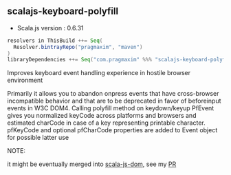 ## scalajs-keyboard-polyfill

* Scala.js version : 0.6.31

```scala
resolvers in ThisBuild ++= Seq(
  Resolver.bintrayRepo("pragmaxim", "maven")
)
libraryDependencies ++= Seq("com.pragmaxim" %%% "scalajs-keyboard-polyfill" % "0.0.5")
```

Improves keyboard event handling experience in hostile browser environment

Primarily it allows you to abandon onpress events that have cross-browser incompatible behavior and
that are to be deprecated in favor of beforeinput events in W3C DOM4. Calling polyfill method on keydown/keyup PfEvent
gives you normalized keyCode across platforms and browsers and estimated charCode in case of a key representing
printable character. pfKeyCode and optional pfCharCode properties are added to Event object for possible latter use

NOTE: 

it might be eventually merged into [scala-js-dom](https://github.com/scala-js/scala-js-dom), see my [PR](https://github.com/scala-js/scala-js-dom/pull/61)
